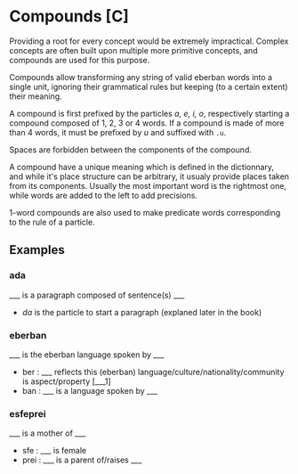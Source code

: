 # Compounds [C]

Providing a root for every concept would be extremely impractical.
Complex concepts are often built upon multiple more primitive concepts, and compounds
are used for this purpose.

Compounds allow transforming any string of valid eberban words into a single
unit, ignoring their grammatical rules but keeping (to a certain extent) their meaning.

A compound is first prefixed by the particles *a, e, i, o*, respectively
starting a compound composed of 1, 2, 3 or 4 words. If a compound is made of more than
4 words, it must be prefixed by *u* and suffixed with `.u`.

Spaces are forbidden between the components of the compound.

A compound have a unique meaning which is defined in the dictionnary, and
while it's place structure can be arbitrary, it usualy provide places taken
from its components. Usually the most important word is the rightmost one,
while words are added to the left to add precisions.

1-word compounds are also used to make predicate words corresponding to the
rule of a particle.

## Examples

### ada
___ is a paragraph composed of sentence(s) ___

- *da* is the particle to start a paragraph (explaned later in the book)

### eberban
___ is the eberban language spoken by ___

- ber : ___ reflects this (eberban) language/culture/nationality/community is aspect/property [___1]
- ban : ___ is a language spoken by ___

### esfeprei
___ is a mother of ___

- sfe : ___ is female
- prei : ___ is a parent of/raises ___
    